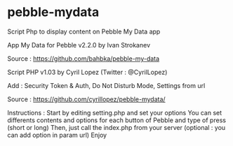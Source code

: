 pebble-mydata
=============

Script Php to display content on Pebble My Data app


App My Data for Pebble v2.2.0 by Ivan Strokanev 

Source : https://github.com/bahbka/pebble-my-data

Script PHP v1.03 by Cyril Lopez (Twitter : @CyrilLopez)

Add : Security Token & Auth, Do Not Disturb Mode, Settings from url

Source : https://github.com/cyrillopez/pebble-mydata/


Instructions :
Start by editing setting.php and set your options
You can set differents contents and options for each button of Pebble and type of press (short or long)
Then, just call the index.php from your server (optional : you can add option in param url)
Enjoy

